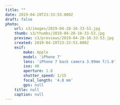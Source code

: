 ```yaml
---
title: ""
date: 2019-04-28T23:33:53.000Z
draft: false
photo:
    url: s3/images/2019-04-28-16-33-53.jpg
    thumb: s3/thumbs/2019-04-28-16-33-53.jpg
    preview: s3/previews/2019-04-28-16-33-53.jpg
    created: 2019-04-28T23:33:53.000Z
    exif:
        make: Apple
        model: 'iPhone 7'
        lens: 'iPhone 7 back camera 3.99mm f/1.8'
        iso: 40
        aperture: 1.8
        shutter_speed: 1/15
        focal_length: '4.0 mm'
        gps: null
    title: null
    caption: null
---
```


